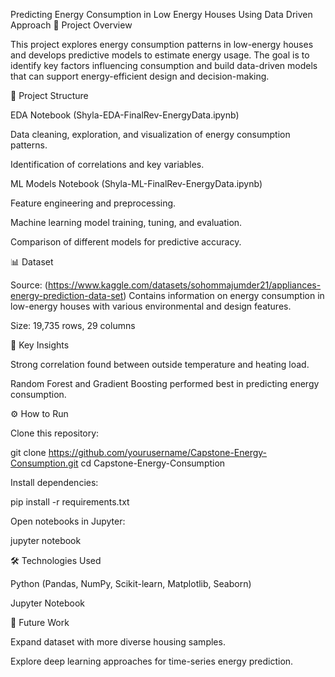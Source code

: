 Predicting Energy Consumption in Low Energy Houses Using Data Driven Approach
📌 Project Overview

This project explores energy consumption patterns in low-energy houses and develops predictive models to estimate energy usage. The goal is to identify key factors influencing consumption and build data-driven models that can support energy-efficient design and decision-making.

📂 Project Structure

EDA Notebook (Shyla-EDA-FinalRev-EnergyData.ipynb)

Data cleaning, exploration, and visualization of energy consumption patterns.

Identification of correlations and key variables.

ML Models Notebook (Shyla-ML-FinalRev-EnergyData.ipynb)

Feature engineering and preprocessing.

Machine learning model training, tuning, and evaluation.

Comparison of different models for predictive accuracy.

📊 Dataset

Source: (https://www.kaggle.com/datasets/sohommajumder21/appliances-energy-prediction-data-set)
Contains information on energy consumption in low-energy houses with various environmental and design features.

Size: 19,735 rows, 29 columns  

🚀 Key Insights

Strong correlation found between outside temperature and heating load.

Random Forest and Gradient Boosting performed best in predicting energy consumption.



⚙️ How to Run

Clone this repository:

git clone https://github.com/yourusername/Capstone-Energy-Consumption.git
cd Capstone-Energy-Consumption


Install dependencies:

pip install -r requirements.txt


Open notebooks in Jupyter:

jupyter notebook

🛠️ Technologies Used

Python (Pandas, NumPy, Scikit-learn, Matplotlib, Seaborn)

Jupyter Notebook

🔮 Future Work

Expand dataset with more diverse housing samples.

Explore deep learning approaches for time-series energy prediction.
